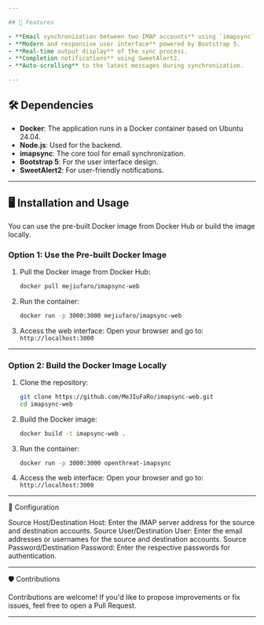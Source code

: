```yaml
---

## 🚀 Features

- **Email synchronization between two IMAP accounts** using `imapsync`.
- **Modern and responsive user interface** powered by Bootstrap 5.
- **Real-time output display** of the sync process.
- **Completion notifications** using SweetAlert2.
- **Auto-scrolling** to the latest messages during synchronization.

---
```


## 🛠️ Dependencies

- **Docker**: The application runs in a Docker container based on Ubuntu 24.04.
- **Node.js**: Used for the backend.
- **imapsync**: The core tool for email synchronization.
- **Bootstrap 5**: For the user interface design.
- **SweetAlert2**: For user-friendly notifications.

---

## 🖥️ Installation and Usage

You can use the pre-built Docker image from Docker Hub or build the image locally.

### Option 1: Use the Pre-built Docker Image

1. Pull the Docker image from Docker Hub:

   ```bash
   docker pull mejiufaro/imapsync-web
   ```

2. Run the container:
   ```bash
   docker run -p 3000:3000 mejiufaro/imapsync-web
   ```
3. Access the web interface:
   Open your browser and go to: `http://localhost:3000`

---

### Option 2: Build the Docker Image Locally

1. Clone the repository:

   ```bash
   git clone https://github.com/MeJIuFaRo/imapsync-web.git
   cd imapsync-web
   ```

2. Build the Docker image:

   ```bash
   docker build -t imapsync-web .
   ```

3. Run the container:

   ```bash
   docker run -p 3000:3000 openthreat-imapsync
   ```

4. Access the web interface:
    Open your browser and go to: `http://localhost:3000`

---

📝 Configuration

Source Host/Destination Host: Enter the IMAP server address for the source and destination accounts.
Source User/Destination User: Enter the email addresses or usernames for the source and destination accounts.
Source Password/Destination Password: Enter the respective passwords for authentication.

---

🛡️ Contributions

Contributions are welcome! If you'd like to propose improvements or fix issues, feel free to open a Pull Request.

---


